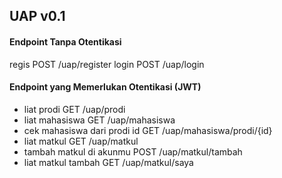 ## UAP v0.1
#### Endpoint Tanpa Otentikasi
regis
POST /uap/register
login
POST /uap/login

#### Endpoint yang Memerlukan Otentikasi (JWT)
- liat prodi
GET /uap/prodi
- liat mahasiswa
GET /uap/mahasiswa
- cek mahasiswa dari prodi id
GET /uap/mahasiswa/prodi/{id}
- liat matkul
GET /uap/matkul
- tambah matkul di akunmu
POST /uap/matkul/tambah
- liat matkul tambah
GET /uap/matkul/saya


